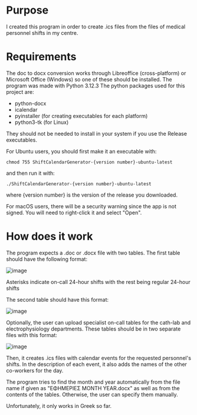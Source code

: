 # Purpose
I created this program in order to create .ics files from the files of medical personnel shifts in my centre.
# Requirements
The doc to docx conversion works through Libreoffice (cross-platform) or Microsoft Office (Windows) so one of these should be installed.
The program was made with Python 3.12.3
The python packages used for this project are:
- python-docx
- icalendar
- pyinstaller (for creating executables for each platform)
- python3-tk (for Linux)

They should not be needed to install in your system if you use the Release executables.

For Ubuntu users, you should first make it an executable with:
```
chmod 755 ShiftCalendarGenerator-{version number}-ubuntu-latest
```
and then run it with:
```
./ShiftCalendarGenerator-{version number}-ubuntu-latest
```
where {version number} is the version of the release you downloaded.

For macOS users, there will be a security warning since the app is not signed. You will need to right-click it and select "Open".
# How does it work
The program expects a .doc or .docx file with two tables. The first table should have the following format:

![image](https://github.com/user-attachments/assets/3822f819-242a-46c5-8531-6d711abef091)

Asterisks indicate on-call 24-hour shifts with the rest being regular 24-hour shifts

The second table should have this format:

![image](https://github.com/user-attachments/assets/2a142d04-6cee-4ebc-a5c8-a32034d80e26)

Optionally, the user can upload specialist on-call tables for the cath-lab and electrophysiology departments. These tables should be in two separate files with this format:

![image](https://github.com/user-attachments/assets/deeb6a3a-352f-42b6-a20d-3474dfeccc95)

Then, it creates .ics files with calendar events for the requested personnel's shifts. In the description of each event, it also adds the names of the other co-workers for the day.

The program tries to find the month and year automatically from the file name if given as "ΕΦΗΜΕΡΙΕΣ MONTH YEAR.docx" as well as from the contents of the tables. Otherwise, the user can specify them manually.

Unfortunately, it only works in Greek so far.
